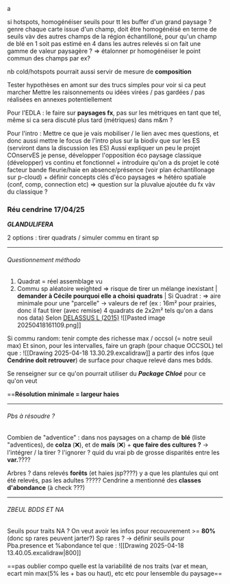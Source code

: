 a




si hotspots, homogénéiser seuils pour tt les buffer d'un grand paysage ? genre chaque carte issue d'un champ, doit être homogénéisé en terme de seuils vàv des autres champs de la région échantilloné, pour qu'un champ de blé en 1 soit pas estimé en 4 dans les autres relevés si on fait une gamme de valeur paysagère ? => étalonner pr homogénéiser le point commun des champs par ex?

nb cold/hotspots pourrait aussi servir de mesure de **composition**

Tester hypothèses en amont sur des trucs simples pour voir si ca peut marcher
Mettre les raisonnements ou idées virées / pas gardées / pas réalisées en annexes potentiellement


Pour l'EDLA : le faire sur **paysages fx**, pas sur les métriques en tant que tel, même si ca sera discuté plus tard (métriques) dans m&m ?

Pour l'intro : Mettre ce que je vais mobiliser / le lien avec mes questions, et donc aussi mettre le focus de l'intro plus sur la biodiv que sur les ES (serviront dans la discussion les ES)
Aussi expliquer un peu le projet COnservES je pense, développer l'opposition éco paysage classique (développer) vs continu et fonctionnel + introduire qu'on a ds projet le coté facteur bande fleurie/haie en absence/présence (voir plan échantillonage sur p-cloud) + définir concepts clés d'éco paysages => hétéro spatiale (conf, comp, connection etc) => question sur la pluvalue ajoutée du fx vàv du classique ?




### Réu cendrine 17/04/25

***GLANDULIFERA***


2 options : tirer quadrats / simuler commu en tirant sp

___
###### Questionnement méthodo 

1) Quadrat = réel assemblage vu
2) Commu sp aléatoire weighted => risque de tirer un mélange inexistant | **demander à Cécile pourquoi elle a choisi quadrats** |
Si Quadrat : => aire minimale pour une "parcelle" → valeurs de ref (ex : 16m² pour prairies, donc il faut tirer (avec remise) 4 quadrats de 2x2m² tels qu'on a dans nos data)
Selon [DELASSUS L (2015)](https://www.cbnbrest.fr/pmb_pdf/CBNB_2015_Delassus_60091.pdf)
![[Pasted image 20250418161109.png]]




Si commu random: tenir compte des richesse max / occsol (= notre seuil max)
Et sinon, pour les intervalles, faire un graph (pour chaque OCCSOL) tel que : 
![[Drawing 2025-04-18 13.30.29.excalidraw]] a partir des infos (que **Cendrine doit retrouver**) de surface pour chaque relevé dans mes bdds.


Se renseigner sur ce qu'on pourrait utiliser du ***Package Chloé*** pour ce qu'on veut

==**Résolution minimale = largeur haies**

______
###### Pbs à résoudre ?

Combien de "adventice" : dans nos paysages on a champ de **blé** (liste "adventices), de **colza** (❌), et de **maïs** (❌)
\+ **que faire des cultures ?** → l'intégrer / la tirer ? l'ignorer ? quid du vrai pb de grosse disparités entre les **var.**????

Arbres ? dans relevés **forêts** (et haies jsp????) y a que les plantules qui ont été relevés, pas les adultes ?????
Cendrine a mentionné des **classes d'abondance** (à check ???)

____
###### ZBEUL BDDS ET NA

Seuils pour traits NA ?
On veut avoir les infos pour recouvrement >= **80%** (donc sp rares peuvent jarter?)
Sp rares ? → définir seuils pour Pba.presence et %abondance tel que :
![[Drawing 2025-04-18 13.40.05.excalidraw|800]]


==pas oublier compo
quelle est la variabilité de nos traits (var et mean, ecart min max(5% les + bas ou haut), etc etc pour lensemble du paysage==